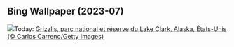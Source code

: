 ## Bing Wallpaper (2023-07)
![](https://www.bing.com/th?id=OHR.ClamBears_FR-CA2710730151_UHD.jpg&w=1000)Today: [Grizzlis, parc national et réserve du Lake Clark, Alaska, États-Unis (© Carlos Carreno/Getty Images)](https://www.bing.com/th?id=OHR.ClamBears_FR-CA2710730151_UHD.jpg)